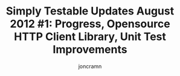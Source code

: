 ---
title: "Simply Testable Updates August 2012 #1: Progress, Opensource HTTP Client Library, Unit Test Improvements"
short_title: "Simply Testable Updates Aug #1: Progress, Opensource HTTP Client"
author: joncramn
newsletter:
    issue_number: second
    url: https://us5.campaign-archive2.com/?u=ac75e33d993d2b502e333ddd0&amp;id=0dfa713ed6
    closing_sentence: Expect the next in a week from now, August 8 2012.
    highlights:
        - Introduced <a href="https://blog.simplytestable.com/opensource-libraries-weve-created-and-how-we-use-them-part-two-point-one-http-reliability/">details on our HTTP client</a> library, part two point one in a series on opensource libraries we've developed to support the service
        - "Completed development of the test job initialiser: the <a href=\"https://blog.simplytestable.com/architecture-overview/\">core application</a> will accept a new test job, identify URLs to be tested and will create a collection of test tasks to later be assigned to available workers"
        - Began development of workers to carry out the actual tests
        - Reworked our unit and functional test system to improve performance of our unit tests, reducing average unit test time from 4.7 to 0.6 seconds
---